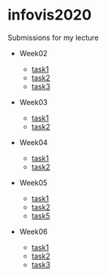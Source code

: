 # infovis2020

Submissions for my lecture

- Week02
  - [task1](https://tatamo.github.io/infovis2020/w02/src/vec3.js)
  - [task2](https://tatamo.github.io/infovis2020/w02/task2.html)
  - [task3](https://tatamo.github.io/infovis2020/w02/task3.html)

- Week03
  - [task1](https://tatamo.github.io/infovis2020/w03/task1.html)
  - [task2](https://tatamo.github.io/infovis2020/w03/task2.html)

- Week04
  - [task1](https://tatamo.github.io/infovis2020/w04/task1.html)
  - [task2](https://tatamo.github.io/infovis2020/w04/task2.html)

- Week05
  - [task1](https://tatamo.github.io/infovis2020/w05/task1.html)
  - [task2](https://tatamo.github.io/infovis2020/w05/task2.html)
  - [task5](https://tatamo.github.io/infovis2020/w05/task5.html)

- Week06
  - [task1](https://tatamo.github.io/infovis2020/w06/task1.html)
  - [task2](https://tatamo.github.io/infovis2020/w06/task2.html)
  - [task3](https://tatamo.github.io/infovis2020/w06/task3.html)
